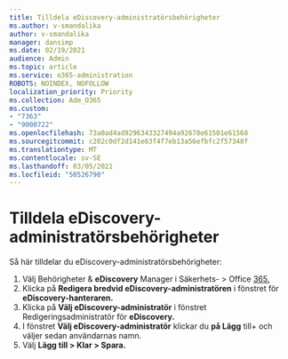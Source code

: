 ```yaml
---
title: Tilldela eDiscovery-administratörsbehörigheter
ms.author: v-smandalika
author: v-smandalika
manager: dansimp
ms.date: 02/19/2021
audience: Admin
ms.topic: article
ms.service: o365-administration
ROBOTS: NOINDEX, NOFOLLOW
localization_priority: Priority
ms.collection: Adm_O365
ms.custom:
- "7363"
- "9000722"
ms.openlocfilehash: 73a0ad4ad9296343327494a92670e61501e61568
ms.sourcegitcommit: c202c0df2d141e63f4f7eb13a56efbfc2f57348f
ms.translationtype: MT
ms.contentlocale: sv-SE
ms.lasthandoff: 03/05/2021
ms.locfileid: "50526790"
---
```

# <a name="assign-ediscovery-administrator-permissions"></a>Tilldela eDiscovery-administratörsbehörigheter

Så här tilldelar du eDiscovery-administratörsbehörigheter:

1. Välj Behörigheter & **eDiscovery** Manager i Säkerhets- > Office [365.](https://sip.protection.office.com/)
2. Klicka på **Redigera bredvid eDiscovery-administratören** i fönstret för **eDiscovery-hanteraren.** 
3. Klicka på **Välj eDiscovery-administratör** i fönstret Redigeringsadministratör för **eDiscovery.**
4. I fönstret **Välj eDiscovery-administratör** klickar du **på Lägg** till+ och väljer sedan användarnas namn.
5. Välj **Lägg till > Klar > Spara.**
